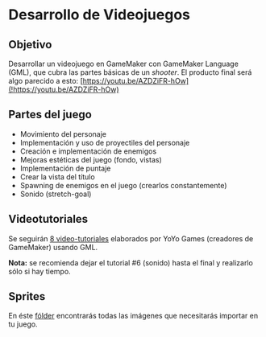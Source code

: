 # Desarrollo de Videojuegos

## Objetivo
Desarrollar un videojuego en GameMaker con GameMaker Language (GML), que cubra las partes básicas de un *shooter*.
El producto final será algo parecido a esto: [https://youtu.be/AZDZiFR-hOw](!https://youtu.be/AZDZiFR-hOw)

## Partes del juego
- Movimiento del personaje
- Implementación y uso de proyectiles del personaje
- Creación e implementación de enemigos
- Mejoras estéticas del juego (fondo, vistas)
- Implementación de puntaje
- Crear la vista del título
- Spawning de enemigos en el juego (crearlos constantemente)
- Sonido (stretch-goal)

## Videotutoriales
Se seguirán [8 video-tutoriales](!https://www.youtube.com/watch?v=cEb4gzG8S24&list=PLhIbBGhnxj5IcGWhJQNF5hScmCCn4M3xg) elaborados por YoYo Games (creadores de GameMaker) usando GML.

**Nota:** se recomienda dejar el tutorial #6 (sonido) hasta el final y realizarlo sólo si hay tiempo.

## Sprites
En éste [fólder](!https://github.com/katiearriagam/tech-course/tree/master/03-Videojuegos/images) encontrarás todas las imágenes que necesitarás importar en tu juego. 

